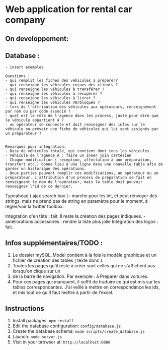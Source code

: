 ﻿# Web application for rental car company

## On developpement:
## Database :

  	- insert exemples

 	Questions :
	- qui remplit les fiches des véhicules à préparer?
	- qui renseigne les véhicules reçues des clients ?
	- qui renseigne les véhicules à transférer ?
	- qui renseigne les véhicules à récupérer ?
	- qui renseigne les véhicules à livrer ?
	- qui renseigne les véhicules VO/bloqués ?
	- lors de l'attribution des véhicules aux opérateurs, renseignement par nom ou par code associé ?
	- quel est le rôle de l'agence dans les process, juste pour dire que le véhicule appartient à ?
	- un opérateur se connecte et doit renseigner des infos sur le véhicule ou prévoir une fiche de véhicules qui lui sont assignés par un préparateur ?


	Remarques pour intégration:
	- Base de véhicules totale, qui contient dont tous les véhicules.
	- Véhicule de l'agence A : faire un inner join cartésien
	- Chaque modification ( réception, affectation à une préparation, transfert etc.) donne lieu à une ligne dans une nouvelle table afin de garder un historique des opérations.
	- Deux parties peuvent remplir ces modifications, un opérateur ou un préparateur. L'attribution d'un process de préparation se fait en renseignant le nom de l'opérateur, mais la table doit pouvoir renseigner l'id de ce dernier.

    
  Typeahead ( ajax search box )  :  marche pour les int, et peut renvoyer des strings, mais ne prend pas de string en paramètre pour le moment. à regler/voir la twitter toolbox.

  Intégration d'en tête : fait. Il reste la création des pages indiquées.
	- améliorations accessoires : rendre la liste plus jolie
  Intégration des logos : fait.

## Infos supplémentaires/TODO :
1. Le dossier mySQL_Model contient à la fois le modèle graphique et un fichier de création des tables ( texte donc ).
1. Toutes les pages qu'il reste à créer sont celles qui ne s'affichent pas lorsqu'on clique sur un <li> de la barre de navigation. Par exemple : à Préparer dans voitures. 
1. Pour ces pages qui manquent, il suffit de traduire ce qui est mis sur les tables correspondantes. J'ai veillé à mettre en correspondance les ids, et mis tout ce qu'il faut mettre à partir de l'excel. 

## Instructions

1. Install packages: `npm install`
1. Edit the database configuration: `config/database.js`
1. Create the database schema: `node scripts/create_database.js`
1. Launch: `node server.js`
1. Visit in your browser at: `http://localhost:8080`
